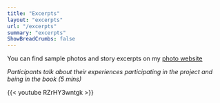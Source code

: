 ```yaml
---
title: "Excerpts"
layout: "excerpts"
url: "/excerpts"
summary: "excerpts"
ShowBreadCrumbs: false
---
```

You can find sample photos and story excerpts on my [photo website](https://dnj.photo/projects/resilience)

*Participants talk about their experiences participating in the project and being in the book (5 mins)*

{{< youtube RZrHY3wntgk >}}